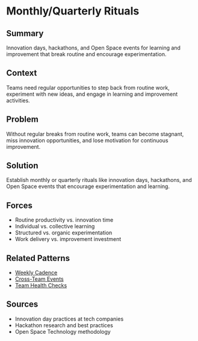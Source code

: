 # Monthly/Quarterly Rituals

## Summary
Innovation days, hackathons, and Open Space events for learning and improvement that break routine and encourage experimentation.

## Context
Teams need regular opportunities to step back from routine work, experiment with new ideas, and engage in learning and improvement activities.

## Problem
Without regular breaks from routine work, teams can become stagnant, miss innovation opportunities, and lose motivation for continuous improvement.

## Solution
Establish monthly or quarterly rituals like innovation days, hackathons, and Open Space events that encourage experimentation and learning.

## Forces
- Routine productivity vs. innovation time
- Individual vs. collective learning
- Structured vs. organic experimentation
- Work delivery vs. improvement investment

## Related Patterns
- [Weekly Cadence](weekly-cadence.md)
- [Cross-Team Events](cross-team-events.md)
- [Team Health Checks](team-health-checks.md)

## Sources
- Innovation day practices at tech companies
- Hackathon research and best practices
- Open Space Technology methodology